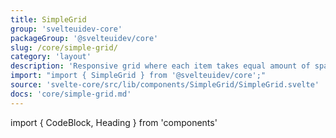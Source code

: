 ```yaml
---
title: SimpleGrid
group: 'svelteuidev-core'
packageGroup: '@svelteuidev/core'
slug: /core/simple-grid/
category: 'layout'
description: 'Responsive grid where each item takes equal amount of space'
import: "import { SimpleGrid } from '@svelteuidev/core';"
source: 'svelte-core/src/lib/components/SimpleGrid/SimpleGrid.svelte'
docs: 'core/simple-grid.md'
---
```


import { CodeBlock, Heading } from 'components'

<Heading />
